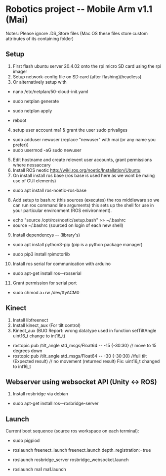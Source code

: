 # Robotics project -- Mobile Arm v1.1 (Mai)
Notes: 
Please ignore .DS_Store files (Mac OS these files store custom attributes of its containing folder)
## Setup

1. First flash ubuntu server 20.4.02 onto the rpi micro SD card using the rpi imager
2. Setup network-config file on SD card (after flashing)(headless)
3. Or alternatively setup with

- nano /etc/netplan/50-cloud-init.yaml

- sudo netplan generate
- sudo netplan apply
- reboot

4. setup user account ma1 & grant the user sudo privaliges

- sudo adduser newuser (replace "newuser" with mai (or any name you prefer))
- sudo usermod -aG sudo newuser
  
5. Edit hostname and create relevent user accounts, grant permissions where nessaccary
6. Install ROS neotic http://wiki.ros.org/noetic/Installation/Ubuntu
7. On install install ros base (ros base is used here as we wont be maing use of GUI elements)

- sudo apt install ros-noetic-ros-base

8. Add setup to bash.rc (this sources (executes) the ros middleware so we can run ros command line arguments) this sets up the shell for use in your particular environment (ROS enivironment).

- echo "source /opt/ros/noetic/setup.bash" >> ~/.bashrc
- source ~/.bashrc (sourced on login of each new shell)

9. Install dependencys -- (library's)

- sudo apt install python3-pip (pip is a python package manager)

- sudo pip3 install rpimotorlib

10. Install ros serial for communication with arduino 

- sudo apt-get install ros-<rosdistro>-rosserial

11. Grant permission for serial port

- sudo chmod a+rw /dev/ttyACM0

## Kinect

1. Install libfreenect
2. Install kinect_aux (For tilt control)
3. Kinect_aux (BUG Report: wrong datatype used in function setTiltAngle uint16_t change to int16_t)

- rostopic pub /tilt_angle std_msgs/Float64 -- -15 {-30:30} // move to 15 degrees down
- rostopic pub /tilt_angle std_msgs/Float64 -- -30 {-30:30} //full tilt (Expected result) // no movement (returned result) Fix: uint16_t changed to int16_t

## Webserver using websocket API (Unity <-> ROS)

1. Install rosbridge via debian

- sudo apt-get install ros-<rosdistro>-rosbridge-server

## Launch
  
Current boot sequence (source ros workspace on each terminal):
  
- sudo pigpiod

- roslaunch freenect_launch freenect.launch depth_registration:=true

- roslaunch rosbridge_server rosbridge_websocket.launch

- roslaunch ma1 ma1.launch
